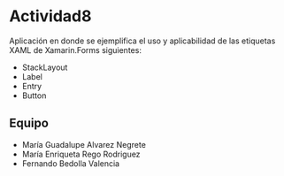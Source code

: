 # Actividad8
Aplicación en donde se ejemplifica el uso y aplicabilidad de las etiquetas XAML de Xamarin.Forms siguientes:
* StackLayout
* Label
* Entry
* Button

## Equipo ##

* María Guadalupe Alvarez Negrete
* María Enriqueta Rego Rodriguez
* Fernando Bedolla Valencia
